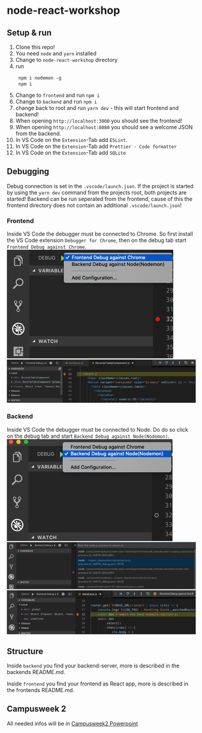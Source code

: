 # node-react-workshop

## Setup & run
1. Clone this repo!
2. You need `node` and `yarn` installed
3. Change to `node-react-workshop` directory
4. run
   ```
    npm i nodemon -g
    npm i
   ```
5. Change to `frontend` and run `npm i`
6. Change to `backend` and run `npm i`
7. change back to root and run `yarn dev` - this will start frontend and backend!
8. When opening `http://localhost:3000` you should see the frontend!
9. When opening `http://localhost:8080` you should see a welcome JSON from the backend.
10. In VS Code on the `Extension`-Tab add `ESLint`.
11. In VS Code on the `Extension`-Tab add `Prettier - Code formatter`
12. In VS Code on the `Extension`-Tab add `SQLite`

## Debugging
Debug connection is set in the `.vscode/launch.json`. 
If the project is started by using the `yarn dev` command from the projects root, both projects are started!
Backend can be run seperated from the frontend, cause of this the frontend directory does not contain an additional `.vscode/launch.json`!

### Frontend
Inside VS Code the debugger must be connected to Chrome. 
So first install the VS Code extension `Debugger for Chrome`, then on the debug tab start `Frontend Debug against Chrome`.
![](doc/FrontendDebug1.png)
![](doc/FrontendDebug2.png)

### Backend
Inside VS Code the debugger must be connected to Node. 
Do do so click on the debug tab and start `Backend Debug against Node(Nodemon)`.
![](doc/BackendDebug1.png)
![](doc/BackendDebug2.png)
![](doc/BackendDebug3.png)

## Structure
Inside `backend` you find your backend-server, more is described in the backends README.md.

Inside `frontend` you find your frontend as React app, more is described in the frontends README.md.

## Campusweek 2
All needed infos will be in [Campusweek2 Powerpoint](./Campusweek2.pptx)
